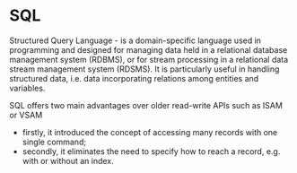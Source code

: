 # SQL

Structured Query Language - is a domain-specific language used in programming and designed for managing data held in a relational database management system (RDBMS), or for stream processing in a relational data stream management system (RDSMS). It is particularly useful in handling structured data, i.e. data incorporating relations among entities and variables.

SQL offers two main advantages over older read-write APIs such as ISAM or VSAM

* firstly, it introduced the concept of accessing many records with one single command;
* secondly, it eliminates the need to specify how to reach a record, e.g. with or without an index.